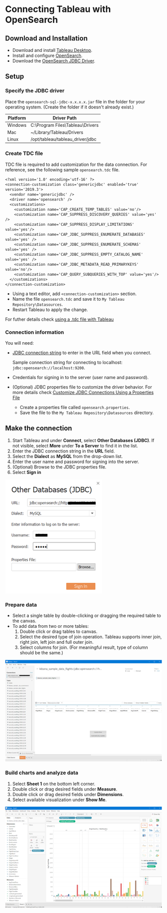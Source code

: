 # Connecting Tableau with OpenSearch

## Download and Installation

* Download and install [Tableau Desktop](https://www.tableau.com/en-ca/products/desktop/download).
* Install and configure [OpenSearch](https://docs-beta.opensearch.org/opensearch/install/index/).
* Download the [OpenSearch JDBC Driver](https://github.com/opensearch-project/sql/blob/master/sql-jdbc/README.md#download-and-installation).

## Setup

### Specify the JDBC driver

Place the `opensearch-sql-jdbc-x.x.x.x.jar` file in the folder for your operating system. (Create the folder if it doesn't already exist.)

| Platform | Driver Path |
|---|---|
| Windows | C:\Program Files\Tableau\Drivers |
| Mac | ~/Library/Tableau/Drivers |
| Linux | /opt/tableau/tableau_driver/jdbc |

### Create TDC file

TDC file is required to add customization for the data connection. For reference, see the following sample `opensearch.tdc` file.
```
<?xml version='1.0' encoding='utf-16' ?>
<connection-customization class='genericjdbc' enabled='true' version='2019.3'>
  <vendor name='genericjdbc' />
  <driver name='opensearch' />
  <customizations>
	<customization name='CAP_CREATE_TEMP_TABLES' value='no'/>
	<customization name='CAP_SUPPRESS_DISCOVERY_QUERIES' value='yes' />
	<customization name='CAP_SUPPRESS_DISPLAY_LIMITATIONS' value='yes'/>
	<customization name='CAP_JDBC_SUPPRESS_ENUMERATE_DATABASES' value='yes' />
	<customization name='CAP_JDBC_SUPPRESS_ENUMERATE_SCHEMAS' value='yes' />
	<customization name='CAP_JDBC_SUPPRESS_EMPTY_CATALOG_NAME' value='yes' />
	<customization name='CAP_JDBC_METADATA_READ_PRIMARYKEYS' value='no'/>
	<customization name='CAP_QUERY_SUBQUERIES_WITH_TOP' value='yes'/>
  </customizations>
</connection-customization> 
```
* Using a text editor, add `<connection-customization>` section.
* Name the file `opensearch.tdc` and save it to `My Tableau Repository\Datasources`.
* Restart Tableau to apply the change.

For futher details check [using a .tdc file with Tableau](https://kb.tableau.com/articles/howto/using-a-tdc-file-with-tableau-server)

 ### Connection information

You will need:
* [JDBC connection string](https://github.com/opensearch-project/sql/blob/master/sql-jdbc/README.md#connection-url-and-other-settings) to enter in the URL field when you connect.

  Sample connection string for connecting to localhost: `jdbc:opensearch://localhost:9200`.

* Credentials for signing in to the server (user name and password).
* (Optional) JDBC properties file to customize the driver behavior. For more details check [Customize JDBC Connections Using a Properties File](https://community.tableau.com/docs/DOC-17978)
  * Create a properties file called `opensearch.properties`.
  * Save the file to the `My Tableau Repository\Datasources` directory.


## Make the connection

1. Start Tableau and under **Connect**, select **Other Databases (JDBC)**. If not visible, select **More** under **To a Server** to find it in the list.
2. Enter the JDBC connection string in the **URL** field.
3. Select the **Dialect** as **MySQL** from the drop-down list.
4. Enter the user name and password for signing into the server.
5. (Optional) Browse to the JDBC properties file.
6. Select **Sign in**

![Image of Tableau Connection](img/tableau_connection.PNG)

### Prepare data

* Select a single table by double-clicking or dragging the required table to the canvas.
* To add data from two or more tables:
  1. Double click or drag tables to canvas.
  2. Select the desired type of join operation. Tableau supports inner join, right join, left join and full outer join. 
  3. Select columns for join. (For meaningful result, type of column should be the same.)

![Image of Tableau Database](img/tableau_database.PNG)

### Build charts and analyze data

1. Select **Sheet 1** on the bottom left corner. 
2. Double click or drag desired fields under **Measure**.
3. Double click or drag desired fields under **Dimensions**.
4. Select available visualization under **Show Me**.

![Image of Tableau Graph](img/tableau_graph.PNG)
